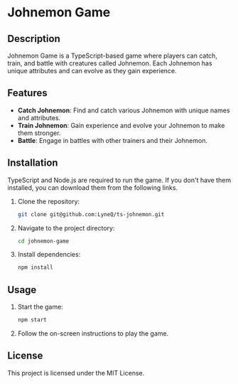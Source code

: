 # Johnemon Game

## Description
Johnemon Game is a TypeScript-based game where players can catch, train, and battle with creatures called Johnemon. Each Johnemon has unique attributes and can evolve as they gain experience.

## Features
- **Catch Johnemon**: Find and catch various Johnemon with unique names and attributes.
- **Train Johnemon**: Gain experience and evolve your Johnemon to make them stronger.
- **Battle**: Engage in battles with other trainers and their Johnemon.

## Installation

TypeScript and Node.js are required to run the game. If you don't have them installed, you can download them from the following links.

1. Clone the repository:
    ```sh
    git clone git@github.com:LyneQ/ts-johnemon.git
    ```
2. Navigate to the project directory:
    ```sh
    cd johnemon-game
    ```
3. Install dependencies:
    ```sh
    npm install
    ```

## Usage
1. Start the game:
    ```sh
    npm start
    ```
2. Follow the on-screen instructions to play the game.

## License
This project is licensed under the MIT License.